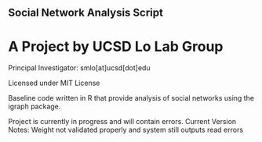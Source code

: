 ## Social Network Analysis Script
# A Project by UCSD Lo Lab Group

Principal Investigator: smlo[at]ucsd[dot]edu

Licensed under MIT License

Baseline code written in R that provide analysis of social networks using the igraph package. 

Project is currently in progress and will contain errors. 
Current Version Notes: Weight not validated properly and system still outputs read errors
